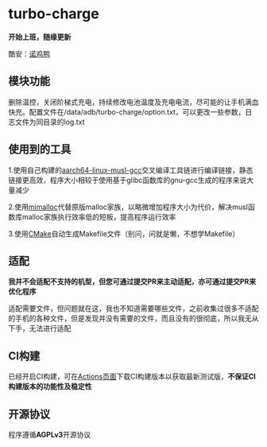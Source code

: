# turbo-charge

**开始上班，随缘更新**

酷安：[诺鸡鸭](https://www.coolapk.com/u/1145497)

## 模块功能

删除温控，关闭阶梯式充电，持续修改电池温度及充电电流，尽可能的让手机满血快充。配置文件在/data/adb/turbo-charge/option.txt，可以更改一些参数，日志文件为同目录的log.txt

## 使用到的工具

1.使用自己构建的[aarch64-linux-musl-gcc](https://github.com/chase535/aarch64-linux-musl-gcc)交叉编译工具链进行编译链接，静态链接更高效，程序大小相较于使用基于glibc函数库的gnu-gcc生成的程序来说大量减少

2.使用[mimalloc](https://github.com/microsoft/mimalloc)代替原版malloc家族，以略微增加程序大小为代价，解决musl函数库malloc家族执行效率低的短板，提高程序运行效率

3.使用[CMake](https://cmake.org)自动生成Makefile文件（别问，问就是懒，不想学Makefile）

## 适配

**我并不会适配不支持的机型，但您可通过提交PR来主动适配，亦可通过提交PR来优化程序**

适配需要文件，但问题就在这，我也不知道需要哪些文件，之前收集过很多不适配的手机的各种文件，但是发现并没有需要的文件，而且没有的很彻底，所以我无从下手，无法进行适配

## CI构建

已经开启CI构建，可在[Actions页面](https://github.com/chase535/turbo-charge/actions)下载CI构建版本以获取最新测试版，**不保证CI构建版本的功能性及稳定性**

## 开源协议

程序遵循**AGPLv3**开源协议
